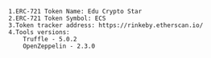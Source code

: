 

    1.ERC-721 Token Name: Edu Crypto Star
    2.ERC-721 Token Symbol: ECS
    3.Token tracker address: https://rinkeby.etherscan.io/
    4.Tools versions:
        Truffle - 5.0.2
        OpenZeppelin - 2.3.0

